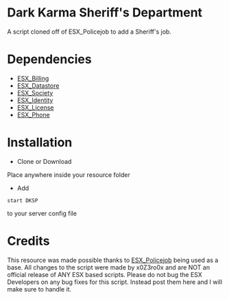 # Dark Karma Sheriff's Department

A script cloned off of ESX_Policejob to add a Sheriff's job.

# Dependencies

- [ESX_Billing](https://github.com/FXServer-ESX/fxserver-esx_billing)
- [ESX_Datastore](https://github.com/FXServer-ESX/fxserver-esx_datastore)
- [ESX_Society](https://github.com/FXServer-ESX/fxserver-esx_society)
- [ESX_Identity](https://github.com/ESX-Org/esx_identity)
- [ESX_License](https://github.com/ESX-Org/esx_license)
- [ESX_Phone](https://github.com/ESX-Org/esx_phone)

# Installation

- Clone or Download

 Place anywhere inside your resource folder

- Add 
```
start DKSP
```
to your server config file

# Credits

This resource was made possible thanks to [ESX_Policejob](https://github.com/ESX-Org/esx_policejob) being used as a base. All changes to the script were made by x0Z3ro0x and are NOT an official release of ANY ESX based scripts. Please do not bug the ESX Developers on any bug fixes for this script. Instead post them here and I will make sure to handle it.
